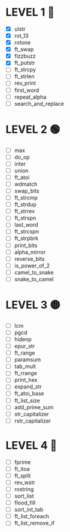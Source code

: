 # LEVEL 1 🔵

- [X] ulstr   
- [X] rot_13   
- [X] rotone   
- [X] ft_swap   
- [X] fizzbuzz   
- [X] ft_putstr   
- [ ] ft_strcpy   
- [ ] ft_strlen   
- [ ] rev_print   
- [ ] first_word   
- [ ] repeat_alpha   
- [ ] search_and_replace

# LEVEL 2 🟢

- [ ] max   
- [ ] do_op   
- [ ] inter   
- [ ] union   
- [ ] ft_atoi   
- [ ] wdmatch   
- [ ] swap_bits   
- [ ] ft_strcmp   
- [ ] ft_strdup   
- [ ] ft_strrev   
- [ ] ft_strspn   
- [ ] last_word   
- [ ] ft_strcspn   
- [ ] ft_strpbrk   
- [ ] print_bits   
- [ ] alpha_mirror   
- [ ] reverse_bits   
- [ ] is_power_of_2   
- [ ] camel_to_snake   
- [ ] snake_to_camel

# LEVEL 3 🟡

- [ ] lcm   
- [ ] pgcd   
- [ ] hidenp   
- [ ] epur_str   
- [ ] ft_range   
- [ ] paramsum   
- [ ] tab_mult   
- [ ] ft_rrange   
- [ ] print_hex   
- [ ] expand_str   
- [ ] ft_atoi_base   
- [ ] ft_list_size   
- [ ] add_prime_sum   
- [ ] str_capitalizer   
- [ ] rstr_capitalizer

# LEVEL 4 🔴

- [ ] fprime   
- [ ] ft_itoa   
- [ ] ft_split   
- [ ] rev_wstr   
- [ ] rostring   
- [ ] sort_list   
- [ ] flood_fill   
- [ ] sort_int_tab   
- [ ] ft_list_foreach   
- [ ] ft_list_remove_if
